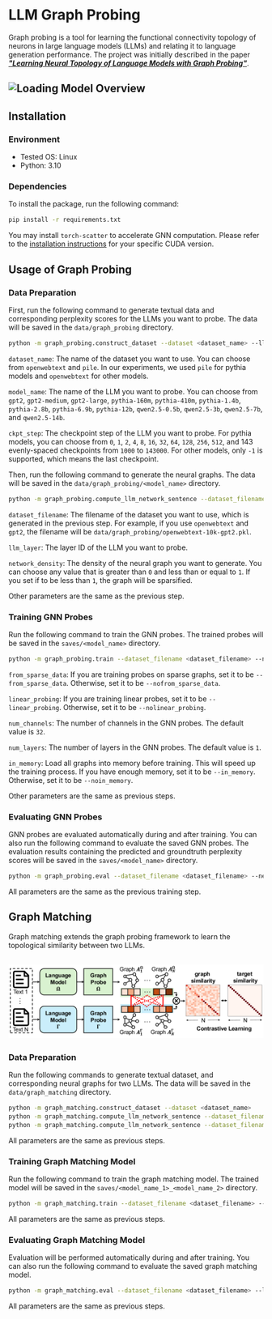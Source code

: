 # LLM Graph Probing

Graph probing is a tool for learning the functional connectivity topology of neurons in large language models (LLMs) and relating it to language generation performance. The project was initially described in the paper [***"Learning Neural Topology of Language Models with Graph Probing"***](https://davymorgan.github.io/assets/pdf/LLM-graph-probing.pdf).

![Loading Model Overview](assets/graph_probing.png "Model Overview")
---

## Installation

### Environment
* Tested OS: Linux
* Python: 3.10

### Dependencies
To install the package, run the following command:

```bash
pip install -r requirements.txt
```

You may install `torch-scatter` to accelerate GNN computation. Please refer to the [installation instructions](https://github.com/rusty1s/pytorch_scatter#installation) for your specific CUDA version. 

## Usage of Graph Probing
### Data Preparation
First, run the following command to generate textual data and corresponding perplexity scores for the LLMs you want to probe. The data will be saved in the `data/graph_probing` directory.

```bash
python -m graph_probing.construct_dataset --dataset <dataset_name> --llm_model_name <model_name> --ckpt_step <ckpt_step> --batch_size <batch_size> --gpu_id 0 --gpu_id 1 --gpu_id 2 --gpu_id 3
```
`dataset_name`: The name of the dataset you want to use. You can choose from `openwebtext` and `pile`. In our experiments, we used `pile` for pythia models and `openwebtext` for other models.

`model_name`: The name of the LLM you want to probe. You can choose from `gpt2`, `gpt2-medium`, `gpt2-large`, `pythia-160m`, `pythia-410m`, `pythia-1.4b`, `pythia-2.8b`, `pythia-6.9b`, `pythia-12b`, `qwen2.5-0.5b`, `qwen2.5-3b`, `qwen2.5-7b`, and `qwen2.5-14b`.

`ckpt_step`: The checkpoint step of the LLM you want to probe. For pythia models, you can choose from `0`, `1`, `2`, `4`, `8`, `16`, `32`, `64`, `128`, `256`, `512`, and 143 evenly-spaced checkpoints from `1000` to `143000`. For other models, only `-1` is supported, which means the last checkpoint.

Then, run the following command to generate the neural graphs. The data will be saved in the `data/graph_probing/<model_name>` directory.

```bash
python -m graph_probing.compute_llm_network_sentence --dataset_filename <dataset_filename> --llm_model_name <model_name> --ckpt_step <ckpt_step> --llm_layer <layer_id> --batch_size <batch_size> --gpu_id 0 --gpu_id 1 --gpu_id 2 --gpu_id 3 --num_workers 20 --network_density <network_density>
```
`dataset_filename`: The filename of the dataset you want to use, which is generated in the previous step. For example, if you use `openwebtext` and `gpt2`, the filename will be `data/graph_probing/openwebtext-10k-gpt2.pkl`.

`llm_layer`: The layer ID of the LLM you want to probe.

`network_density`: The density of the neural graph you want to generate. You can choose any value that is greater than `0` and less than or equal to `1`. If you set if to be less than `1`, the graph will be sparsified. 

Other parameters are the same as the previous step.

### Training GNN Probes
Run the following command to train the GNN probes. The trained probes will be saved in the `saves/<model_name>` directory.

```bash
python -m graph_probing.train --dataset_filename <dataset_filename> --network_density <network_density> --from_sparse_data --llm_model_name <model_name> --ckpt_step <ckpt_step> --llm_layer <layer_id> --batch_size <batch_size> --eval_batch_size <eval_batch_size> --nolinear_probing --num_channels <num_channels> --num_layers <num_layers> --in_memory --gpu_id 0
```
`from_sparse_data`: If you are training probes on sparse graphs, set it to be `--from_sparse_data`. Otherwise, set it to be `--nofrom_sparse_data`.

`linear_probing`: If you are training linear probes, set it to be `--linear_probing`. Otherwise, set it to be `--nolinear_probing`.

`num_channels`: The number of channels in the GNN probes. The default value is `32`.

`num_layers`: The number of layers in the GNN probes. The default value is `1`.

`in_memory`: Load all graphs into memory before training. This will speed up the training process. If you have enough memory, set it to be `--in_memory`. Otherwise, set it to be `--noin_memory`.

Other parameters are the same as previous steps.

### Evaluating GNN Probes
GNN probes are evaluated automatically during and after training. You can also run the following command to evaluate the saved GNN probes. The evaluation results containing the predicted and groundtruth perplexity scores will be saved in the `saves/<model_name>` directory.

```bash
python -m graph_probing.eval --dataset_filename <dataset_filename> --network_density <network_density> --from_sparse_data --llm_model_name <model_name> --ckpt_step <ckpt_step> --llm_layer <layer_id> --batch_size <batch_size> --eval_batch_size <eval_batch_size> --nolinear_probing --num_channels <num_channels> --num_layers <num_layers> --in_memory --gpu_id 0
```
All parameters are the same as the previous training step.

## Graph Matching
Graph matching extends the graph probing framework to learn the topological similarity between two LLMs.


![Loading Model Overview](assets/graph_matching.png "Model Overview")
---
### Data Preparation
Run the following commands to generate textual dataset, and corresponding neural graphs for two LLMs. The data will be saved in the `data/graph_matching` directory.

```bash
python -m graph_matching.construct_dataset --dataset <dataset_name> 
python -m graph_matching.compute_llm_network_sentence --dataset_filename <dataset_filename> --llm_model_name <model_name_1> --llm_layer <layer_id_1> --batch_size <batch_size> --gpu_id 0 --gpu_id 1 --gpu_id 2 --gpu_id 3 --num_workers 20
python -m graph_matching.compute_llm_network_sentence --dataset_filename <dataset_filename> --llm_model_name <model_name_2> --llm_layer <layer_id_2> --batch_size <batch_size> --gpu_id 0 --gpu_id 1 --gpu_id 2 --gpu_id 3 --num_workers 20
```
All parameters are the same as previous steps.

### Training Graph Matching Model
Run the following command to train the graph matching model. The trained model will be saved in the `saves/<model_name_1>_<model_name_2>` directory.

```bash
python -m graph_matching.train --dataset_filename <dataset_filename> --llm_model_name_1 <model_name_1> --llm_model_name_2 <model_name_2> --llm_layer_1 <layer_id_1> --llm_layer_2 <layer_id_2> --batch_size <batch_size> --eval_batch_size <eval_batch_size> --num_channels <num_channels> --num_layers <num_layers> --in_memory --gpu_id 0
```
All parameters are the same as previous steps.

### Evaluating Graph Matching Model
Evaluation will be performed automatically during and after training. You can also run the following command to evaluate the saved graph matching model. 

```bash
python -m graph_matching.eval --dataset_filename <dataset_filename> --llm_model_name_1 <model_name_1> --llm_model_name_2 <model_name_2> --llm_layer_1 <layer_id_1> --llm_layer_2 <layer_id_2> --batch_size <batch_size> --eval_batch_size <eval_batch_size> --num_channels <num_channels> --num_layers <num_layers> --in_memory --gpu_id 0
```
All parameters are the same as previous steps.

